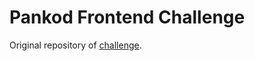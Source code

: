 # Pankod Frontend Challenge

Original repository of [challenge](https://github.com/pankod/frontend-challenge).
